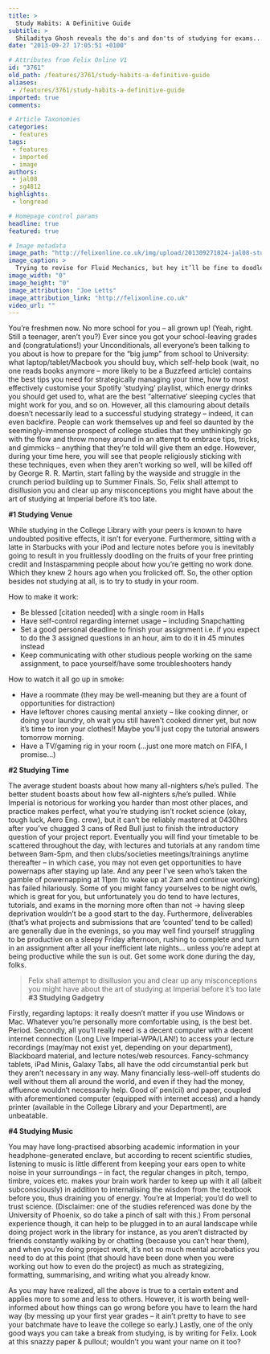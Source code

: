 ```yaml
---
title: >
  Study Habits: A Definitive Guide
subtitle: >
  Shiladitya Ghosh reveals the do's and don'ts of studying for exams...
date: "2013-09-27 17:05:51 +0100"

# Attributes from Felix Online V1
id: "3761"
old_path: /features/3761/study-habits-a-definitive-guide
aliases:
 - /features/3761/study-habits-a-definitive-guide
imported: true
comments:

# Article Taxonomies
categories:
 - features
tags:
 - features
 - imported
 - image
authors:
 - jal08
 - sg4812
highlights:
 - longread

# Homepage control params
headline: true
featured: true

# Image metadata
image_path: "http://felixonline.co.uk/img/upload/201309271824-jal08-studyhabitspicture.jpg"
image_caption: >
  Trying to revise for Fluid Mechanics, but hey it’ll be fine to doodle for a while right? I’m staying
image_width: "0"
image_height: "0"
image_attribution: "Joe Letts"
image_attribution_link: "http://felixonline.co.uk"
video_url: ""
---
```


You’re freshmen now. No more school for you – all grown up! (Yeah, right. Still a teenager, aren’t you?)
 Ever since you got your school-leaving grades and (congratulations!) your Unconditionals, all everyone’s been talking to you about is how to prepare for the “big jump” from school to University: what laptop/tablet/Macbook you should buy, which self-help book (wait, no one reads books anymore – more likely to be a Buzzfeed article) contains the best tips you need for strategically managing your time, how to most effectively customise your Spotify ‘studying’ playlist, which energy drinks you should get used to, what are the best “alternative’ sleeping cycles that might work for you, and so on.
 However, all this clamouring about details doesn’t necessarily lead to a successful studying strategy – indeed, it can even backfire. People can work themselves up and feel so daunted by the seemingly-immense prospect of college studies that they unthinkingly go with the flow and throw money around in an attempt to embrace tips, tricks, and gimmicks – anything that they’re told will give them an edge. However, during your time here, you will see that people religiously sticking with these techniques, even when they aren’t working so well, will be killed off by George R. R. Martin, start falling by the wayside and struggle in the crunch period building up to Summer Finals. So, Felix shall attempt to disillusion you and clear up any misconceptions you might have about the art of studying at Imperial before it’s too late.

__#1 Studying Venue__

While studying in the College Library with your peers is known to have undoubted positive effects, it isn’t for everyone. Furthermore, sitting with a latte in Starbucks with your iPod and lecture notes before you is inevitably going to result in you fruitlessly doodling on the fruits of your free printing credit and Instaspamming people about how you’re getting no work done. Which they knew 2 hours ago when you frolicked off.
 So, the other option besides not studying at all, is to try to study in your room.

How to make it work:
 - Be blessed [citation needed] with a single room in Halls
 - Have self-control regarding internet usage – including Snapchatting
 - Set a good personal deadline to finish your assignment i.e. if you expect to do the 3 assigned questions in an hour, aim to do it in 45 minutes instead
 - Keep communicating with other studious people working on the same assignment, to pace yourself/have some troubleshooters handy

How to watch it all go up in smoke:
 - Have a roommate (they may be well-meaning but they are a fount of opportunities for distraction)
 - Have leftover chores causing mental anxiety – like cooking dinner, or doing your laundry, oh wait you still haven’t cooked dinner yet, but now it’s time to iron your clothes!! Maybe you’ll just copy the tutorial answers tomorrow morning.
 - Have a TV/gaming rig in your room (…just one more match on FIFA, I promise…)

__#2 Studying Time__

The average student boasts about how many all-nighters s/he’s pulled. The better student boasts about how few all-nighters s/he’s pulled. While Imperial is notorious for working you harder than most other places, and practice makes perfect, what you’re studying isn’t rocket science (okay, tough luck, Aero Eng. crew), but it can’t be reliably mastered at 0430hrs after you’ve chugged 3 cans of Red Bull just to finish the introductory question of your project report.
 Eventually you will find your timetable to be scattered throughout the day, with lectures and tutorials at any random time between 9am-5pm, and then clubs/societies meetings/trainings anytime thereafter – in which case, you may not even get opportunities to have powernaps after staying up late. And any peer I’ve seen who’s taken the gamble of powernapping at 11pm (to wake up at 2am and continue working) has failed hilariously.
 Some of you might fancy yourselves to be night owls, which is great for you, but unfortunately you do tend to have lectures, tutorials, and exams in the morning more often than not -> having sleep deprivation wouldn’t be a good start to the day.
 Furthermore, deliverables (that’s what projects and submissions that are ‘counted’ tend to be called) are generally due in the evenings, so you may well find yourself struggling to be productive on a sleepy Friday afternoon, rushing to complete and turn in an assignment after all your inefficient late nights… unless you’re adept at being productive while the sun is out. Get some work done during the day, folks.
> Felix shall attempt to disillusion you and clear up any misconceptions you might have about the art of studying at Imperial before it’s too late
__#3 Studying Gadgetry__

Firstly, regarding laptops: it really doesn’t matter if you use Windows or Mac. Whatever you’re personally more comfortable using, is the best bet. Period.
 Secondly, all you’ll really need is a decent computer with a decent internet connection (Long Live Imperial-WPA/LAN!) to access your lecture recordings (may/may not exist yet, depending on your department), Blackboard material, and lecture notes/web resources.
 Fancy-schmancy tablets, iPad Minis, Galaxy Tabs, all have the odd circumstantial perk but they aren’t necessary in any way. Many financially less-well-off students do well without them all around the world, and even if they had the money, affluence wouldn’t necessarily help.
 Good ol’ pen(cil) and paper, coupled with aforementioned computer (equipped with internet access) and a handy printer (available in the College Library and your Department), are unbeatable.

__#4 Studying Music__

You may have long-practised absorbing academic information in your headphone-generated enclave, but according to recent scientific studies, listening to music is little different from keeping your ears open to white noise in your surroundings – in fact, the regular changes in pitch, tempo, timbre, voices etc. makes your brain work harder to keep up with it all (albeit subconsciously) in addition to internalising the wisdom from the textbook before you, thus draining you of energy. You’re at Imperial; you’d do well to trust science. (Disclaimer: one of the studies referenced was done by the University of Phoenix, so do take a pinch of salt with this.)
 From personal experience though, it can help to be plugged in to an aural landscape while doing project work in the library for instance, as you aren’t distracted by friends constantly walking by or chatting (because you can’t hear them), and when you’re doing project work, it’s not so much mental acrobatics you need to do at this point (that should have been done when you were working out how to even do the project) as much as strategizing, formatting, summarising, and writing what you already know.

As you may have realized, all the above is true to a certain extent and applies more to some and less to others. However, it is worth being well-informed about how things can go wrong before you have to learn the hard way (by messing up your first year grades – it ain’t pretty to have to see your batchmate have to leave the college so early.)
 Lastly, one of the only good ways you can take a break from studying, is by writing for Felix. Look at this snazzy paper & pullout; wouldn’t you want your name on it too?
